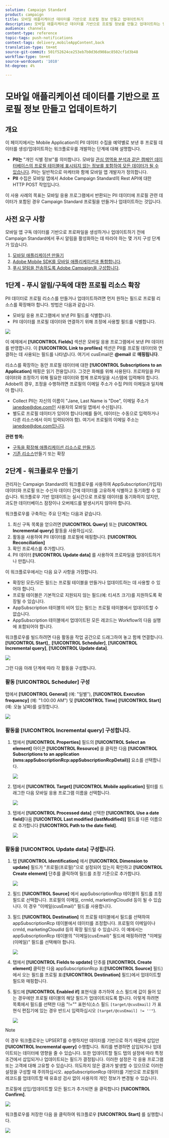 ```yaml
---
solution: Campaign Standard
product: campaign
title: 모바일 애플리케이션 데이터를 기반으로 프로필 정보 만들고 업데이트하기
description: 모바일 애플리케이션 데이터를 기반으로 프로필 정보를 만들고 업데이트하는 방법을 알아봅니다.
audience: channels
content-type: reference
topic-tags: push-notifications
context-tags: delivery,mobileAppContent,back
translation-type: tm+mt
source-git-commit: 501f52624ce253eb7b0d36d908ac8502cf1d3b48
workflow-type: tm+mt
source-wordcount: '1010'
ht-degree: 4%

---
```



# 모바일 애플리케이션 데이터를 기반으로 프로필 정보 만들고 업데이트하기

## 개요

이 페이지에서는 Mobile Application이 PII 데이터 수집을 예약별로 보낸 후 프로필 데이터를 생성/업데이트하는 워크플로우를 개발하는 단계에 대해 설명합니다.

* **PII는** &quot;개인 식별 정보&quot;를 의미합니다. 모바일 [관심 영역용 분석과 같은 캠페인 데이터베이스의 프로필 테이블에 표시되지 않는 정보를 포함하여 모든 데이터가 될 수 있습니다](../../integrating/using/about-campaign-points-of-interest-data-integration.md). PII는 일반적으로 마케터와 함께 모바일 앱 개발자가 정의합니다.
* **PII** 수집은 모바일 앱에서 Adobe Campaign Standard의 Rest API에 대한 HTTP POST 작업입니다.

이 사용 사례의 목표는 모바일 응용 프로그램에서 반환되는 PII 데이터에 프로필 관련 데이터가 포함된 경우 Campaign Standard 프로필을 만들거나 업데이트하는 것입니다.

## 사전 요구 사항

모바일 앱 구독 데이터를 기반으로 프로파일을 생성하거나 업데이트하기 전에 Campaign Standard에서 푸시 알림을 활성화하는 데 따라야 하는 몇 가지 구성 단계가 있습니다.

1. [모바일 애플리케이션 만들기](../../administration/using/configuring-a-mobile-application.md)
1. [Adobe Mobile SDK를 모바일 애플리케이션과 통합합니다](https://helpx.adobe.com/kr/campaign/kb/integrate-mobile-sdk.html).
1. [푸시 알림을 전송하도록 Adobe Campaign을 구성합니다](https://helpx.adobe.com/kr/campaign/kb/configuring-app-sdkv4.html).

## 1단계 - 푸시 알림/구독에 대한 프로필 리소스 확장

PII 데이터로 프로필 리소스를 만들거나 업데이트하려면 먼저 원하는 필드로 프로필 리소스를 확장해야 합니다. 방법은 다음과 같습니다.

* 모바일 응용 프로그램에서 보낸 PII 필드를 식별합니다.
* PII 데이터를 프로필 데이터와 연결하기 위해 조정에 사용할 필드를 식별합니다.

![](assets/update_profile1.png)

이 예제에서 **[!UICONTROL Fields]** 섹션은 모바일 응용 프로그램에서 보낸 PII 데이터를 반영합니다. 이 **[!UICONTROL Link to profiles]** 섹션은 PII를 프로필 데이터와 연결하는 데 사용되는 필드를 나타냅니다. 여기서 cusEmail은 **@email** 로 **매핑됩니다**.

리소스를 확장하는 동안 프로필 데이터에 대한 **[!UICONTROL Subscriptions to an Application]** 매핑은 읽기 전용입니다. 그것은 화해를 위해 사용된다. 프로파일을 PII 데이터와 조정하기 위해 필요한 데이터와 함께 프로파일을 시스템에 입력해야 합니다. Adobe의 경우, 조정을 수행하려면 프로필의 이메일 주소가 수집 PII의 이메일과 일치해야 합니다.

* Collect PII는 자신의 이름이 &quot;Jane, Last Name is &quot;Doe&quot;, 이메일 주소가 janedoe@doe.com인 사용자의 모바일 앱에서 수신됩니다.
* 별도로 프로필 데이터가 있어야 합니다(예를 들어, 데이터는 수동으로 입력하거나 다른 리소스에서 이미 입력되어야 함). 여기서 프로필의 이메일 주소는 janedoe@doe.com입니다.

**관련 항목:**

* [구독을 확장해 애플리케이션 리소스로 만들기](../../developing/using/extending-the-subscriptions-to-an-application-resource.md).
* [기존 리소스](../../developing/using/key-steps-to-add-a-resource.md)만들기 또는 확장

## 2단계 - 워크플로우 만들기

관리자는 Campaign Standard의 워크플로우를 사용하여 AppSubscription(가입자) 데이터와 프로필 또는 수신자 데이터 간에 데이터를 고유하게 식별하고 동기화할 수 있습니다. 워크플로우 기반 업데이트는 실시간으로 프로필 데이터를 동기화하지 않지만, 과도한 데이터베이스 잠장이나 오버헤드를 발생시키지 않아야 합니다.

워크플로우를 구축하는 주요 단계는 다음과 같습니다.

1. 최신 구독 목록을 얻으려면 **[!UICONTROL Query]** 또는 **[!UICONTROL Incremental query]** 활동을 사용하십시오.
1. 활동을 사용하여 PII 데이터를 프로필에 매핑합니다. **[!UICONTROL Reconciliation]**
1. 확인 프로세스를 추가합니다.
1. PII 데이터 **[!UICONTROL Update data]** 를 사용하여 프로파일을 업데이트하거나 만듭니다.

이 워크플로우에서는 다음 요구 사항을 가정합니다.

* 확장된 모든/모든 필드는 프로필 테이블을 만들거나 업데이트하는 데 사용할 수 있어야 합니다.
* 프로필 테이블은 기본적으로 지원되지 않는 필드(예: 티셔츠 크기)를 지원하도록 확장될 수 있습니다.
* AppSubscription 테이블의 비어 있는 필드는 프로필 테이블에서 업데이트할 수 없습니다.
* AppSubscription 테이블에서 업데이트된 모든 레코드는 Workflow의 다음 실행에 포함되어야 합니다.

워크플로우를 빌드하려면 다음 활동을 작업 공간으로 드래그하여 놓고 함께 연결합니다. **[!UICONTROL Start]**,, **[!UICONTROL Scheduler]**, **[!UICONTROL Incremental query]**, **[!UICONTROL Update data]**.

![](assets/update_profile0.png)

그런 다음 아래 단계에 따라 각 활동을 구성합니다.

### 활동 **[!UICONTROL Scheduler]** 구성

탭에서 **[!UICONTROL General]** (예: &quot;일별&quot;), **[!UICONTROL Execution frequency]** (예: &quot;1:00:00 AM&quot;) 및 **[!UICONTROL Time]** **[!UICONTROL Start]** (예: 오늘 날짜)를 설정합니다.

![](assets/update_profile2.png)

### 활동을 **[!UICONTROL Incremental query]** 구성합니다.

1. 탭에서 **[!UICONTROL Properties]** 필드의 **[!UICONTROL Select an element]** 아이콘 **[!UICONTROL Resource]** 을 클릭한 다음 **[!UICONTROL Subscriptions to an application (nms:appSubscriptionRcp:appSubscriptionRcpDetail)]** 요소를 선택합니다.

   ![](assets/update_profile3.png)

1. 탭에서 **[!UICONTROL Target]** **[!UICONTROL Mobile application]** 필터를 드래그한 다음 모바일 응용 프로그램 이름을 선택합니다.

   ![](assets/update_profile4.png)

1. 탭에서 **[!UICONTROL Processed data]** 선택한 **[!UICONTROL Use a date field]**&#x200B;다음 **[!UICONTROL Last modified (lastModified)]** 필드를 다른 이름으로 추가합니다 **[!UICONTROL Path to the date field]**.

   ![](assets/update_profile5.png)

### 활동을 **[!UICONTROL Update data]** 구성합니다.

1. 탭 **[!UICONTROL Identification]** 에서 **[!UICONTROL Dimension to update]** 필드가 &quot;프로필(프로필)&quot;으로 설정되어 있는지 확인하고 **[!UICONTROL Create element]** 단추를 클릭하여 필드를 조정 기준으로 추가합니다.

   ![](assets/update_profile_createelement.png)

1. 필드 **[!UICONTROL Source]** 에서 appSubscriptionRcp 테이블의 필드를 조정 필드로 선택합니다. 프로필의 이메일, crmId, marketingCloudId 등이 될 수 있습니다. 이 경우 &quot;이메일(cusEmail)&quot; 필드를 사용합니다.

1. 필드 **[!UICONTROL Destination]** 의 프로필 테이블에서 필드를 선택하여 appSubscriptionRcp 테이블에서 데이터를 조정합니다. 프로필의 이메일이나 crmId, marketingCloudId 등의 확장 필드일 수 있습니다. 이 예에서는 appSubscriptionRcp 테이블의 &quot;이메일(cusEmail)&quot; 필드에 매핑하려면 &quot;이메일(이메일)&quot; 필드를 선택해야 합니다.

   ![](assets/update_profile7.png)

1. 탭에서 **[!UICONTROL Fields to update]** 단추를 **[!UICONTROL Create element]** 클릭한 다음 appSubscriptionRcp 표(**[!UICONTROL Source]** 필드)에서 오는 필드를 프로필 표(**[!UICONTROL Destination]** 필드)에서 업데이트할 필드와 매핑합니다.

1. 필드에 **[!UICONTROL Enabled if]** 표현식을 추가하여 소스 필드에 값이 들어 있는 경우에만 프로필 테이블의 해당 필드가 업데이트되도록 합니다. 이렇게 하려면 목록에서 필드를 선택한 다음 &quot;!=&quot;&quot; 표현식(소스 필드 `[target/@cusEmail]` 가 표현식 편집기에 있는 경우 반드시 입력하십시오 `[target/@cusEmail] != ''"`).

   ![](assets/update_profile8.png)

>[!NOTE]
>
>이 경우 워크플로우는 UPSERT를 수행하지만 데이터를 기반으로 하기 때문에 삽입만 **[!UICONTROL Incremental query]** 수행합니다. 쿼리를 변경하면 삽입되거나 업데이트되는 데이터에 영향을 줄 수 있습니다.
>또한 업데이트할 필드 탭의 설정에 따라 특정 조건에서 삽입되거나 업데이트되는 필드가 결정됩니다. 이러한 설정은 각 응용 프로그램 또는 고객에 대해 고유할 수 있습니다.
>의도하지 않은 결과가 발생할 수 있으므로 이러한 설정을 구성할 때 주의하십시오. appSubscriptionRcp 데이터를 기반으로 프로필의 레코드를 업데이트할 때 유효성 검사 없이 사용자의 개인 정보가 변경될 수 있습니다.

프로필에 삽입/업데이트할 모든 필드가 추가되면 을 클릭합니다 **[!UICONTROL Confirm]**.

![](assets/update_profile9.png)

워크플로우를 저장한 다음 을 클릭하여 워크플로우 **[!UICONTROL Start]** 를 실행합니다.

![](assets/update_profile10.png)
